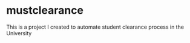 # mustclearance
This is a project I created to automate student clearance process in the University
